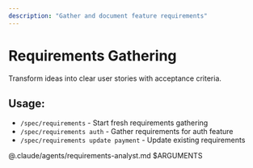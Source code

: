 ```yaml
---
description: "Gather and document feature requirements"
---
```


# Requirements Gathering

Transform ideas into clear user stories with acceptance criteria.

## Usage:
- `/spec/requirements` - Start fresh requirements gathering
- `/spec/requirements auth` - Gather requirements for auth feature
- `/spec/requirements update payment` - Update existing requirements

@.claude/agents/requirements-analyst.md $ARGUMENTS